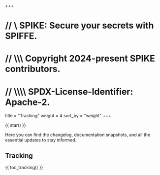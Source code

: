 +++
# //    \\ SPIKE: Secure your secrets with SPIFFE.
# //  \\\\\ Copyright 2024-present SPIKE contributors.
# // \\\\\\\ SPDX-License-Identifier: Apache-2.

title = "Tracking"
weight = 4
sort_by = "weight"
+++

{{ star() }}

Here you can find the changelog, documentation snapshots, and all the essential
updates to stay informed.

## Tracking

{{ toc_tracking() }}